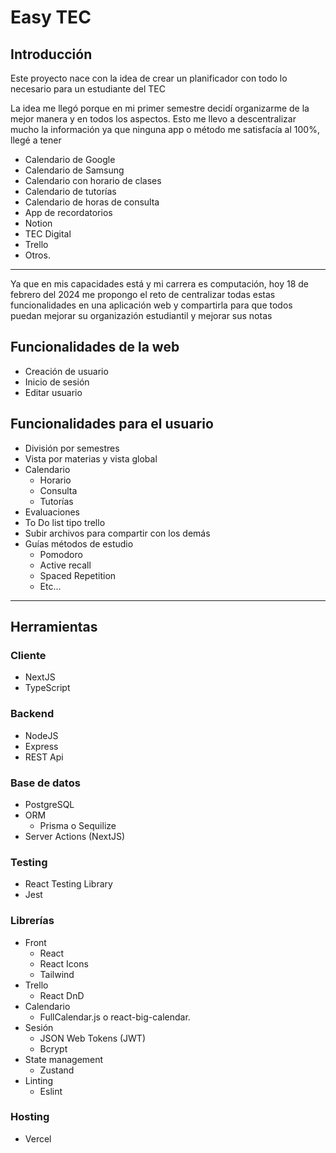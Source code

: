 # Easy TEC
## Introducción
Este proyecto nace con la idea de crear un planificador con todo lo necesario para un estudiante del TEC

La idea me llegó porque en mi primer semestre decidí organizarme de la mejor manera y en todos los aspectos. Esto me llevo a
descentralizar mucho la información ya que ninguna app o método me satisfacía al 100%, llegé a tener
- Calendario de Google
- Calendario de Samsung
- Calendario con horario de clases
- Calendario de tutorías
- Calendario de horas de consulta
- App de recordatorios
- Notion
- TEC Digital
- Trello
- Otros.

---

Ya que en mis capacidades está y mi carrera es computación, hoy 18 de febrero del 2024 me propongo el reto de centralizar todas estas
funcionalidades en una aplicación web y compartirla para que todos puedan mejorar su organizazión estudiantil y mejorar sus notas

## Funcionalidades de la web
- Creación de usuario
- Inicio de sesión
- Editar usuario

## Funcionalidades para el usuario
- División por semestres
- Vista por materias y vista global
- Calendario
  - Horario
  - Consulta
  - Tutorías
- Evaluaciones
- To Do list tipo trello
- Subir archivos para compartir con los demás
- Guías métodos de estudio
  - Pomodoro
  - Active recall
  - Spaced Repetition
  - Etc...

---

## Herramientas
### Cliente
- NextJS
- TypeScript

### Backend
- NodeJS
- Express
- REST Api

### Base de datos
- PostgreSQL
- ORM
  - Prisma o Sequilize
- Server Actions (NextJS)

### Testing
- React Testing Library
- Jest

### Librerías
- Front
  - React
  - React Icons
  - Tailwind
- Trello
  - React DnD
- Calendario 
  - FullCalendar.js o react-big-calendar.
- Sesión
  - JSON Web Tokens (JWT)
  - Bcrypt
- State management
  - Zustand
- Linting
  - Eslint

### Hosting
- Vercel